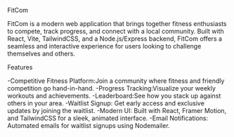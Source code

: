 FitCom

FitCom is a modern web application that brings together fitness enthusiasts to compete, track progress, and connect with a local community. Built with React, Vite, TailwindCSS, and a Node.js/Express backend, FitCom offers a seamless and interactive experience for users looking to challenge themselves and others.

Features

-Competitive Fitness Platform:Join a community where fitness and friendly competition go hand-in-hand.
-Progress Tracking:Visualize your weekly workouts and achievements.
-Leaderboard:See how you stack up against others in your area.
-Waitlist Signup: Get early access and exclusive updates by joining the waitlist.
-Modern UI: Built with React, Framer Motion, and TailwindCSS for a sleek, animated interface.
-Email Notifications: Automated emails for waitlist signups using Nodemailer.

